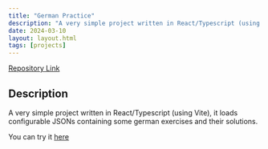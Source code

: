 ```yaml
---
title: "German Practice"
description: "A very simple project written in React/Typescript (using Vite), it loads configurable JSONs containing some german exercises and their solutions."
date: 2024-03-10
layout: layout.html
tags: [projects]
---
```


[Repository Link](https://github.com/DomenicoSacco94/german-practice)

## Description
A very simple project written in React/Typescript (using Vite), it loads configurable JSONs containing some german exercises and their solutions.

You can try it [here](https://domenicosacco94.github.io/german-practice/)